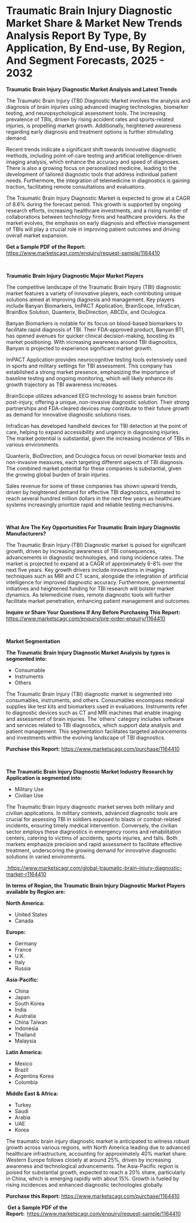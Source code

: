 <p><h1>Traumatic Brain Injury Diagnostic Market Share & Market New Trends Analysis Report By Type, By Application, By End-use, By Region, And Segment Forecasts, 2025 - 2032</h1></p><p><strong>Traumatic Brain Injury Diagnostic Market Analysis and Latest Trends</strong></p>
<p><p>The Traumatic Brain Injury (TBI) Diagnostic Market involves the analysis and diagnosis of brain injuries using advanced imaging technologies, biomarker testing, and neuropsychological assessment tools. The increasing prevalence of TBIs, driven by rising accident rates and sports-related injuries, is propelling market growth. Additionally, heightened awareness regarding early diagnosis and treatment options is further stimulating demand.</p><p>Recent trends indicate a significant shift towards innovative diagnostic methods, including point-of-care testing and artificial intelligence-driven imaging analysis, which enhance the accuracy and speed of diagnoses. There is also a growing focus on personalized medicine, leading to the development of tailored diagnostic tools that address individual patient needs. Furthermore, the integration of telemedicine in diagnostics is gaining traction, facilitating remote consultations and evaluations.</p><p>The Traumatic Brain Injury Diagnostic Market is expected to grow at a CAGR of 8.6% during the forecast period. This growth is supported by ongoing research efforts, increasing healthcare investments, and a rising number of collaborations between technology firms and healthcare providers. As the market evolves, the emphasis on early diagnosis and effective management of TBIs will play a crucial role in improving patient outcomes and driving overall market expansion.</p></p>
<p><strong>Get a Sample PDF of the Report:&nbsp;</strong> <a href="https://www.marketscagr.com/enquiry/request-sample/1164410?utm_campaign=2004&utm_medium=2&utm_source=Github&utm_content=ia&utm_term=14042025&utm_id=traumatic-brain-injury-diagnostic">https://www.marketscagr.com/enquiry/request-sample/1164410</a></p>
<p>&nbsp;</p>
<p><strong>Traumatic Brain Injury Diagnostic Major Market Players</strong></p>
<p><p>The competitive landscape of the Traumatic Brain Injury (TBI) diagnostic market features a variety of innovative players, each contributing unique solutions aimed at improving diagnosis and management. Key players include Banyan Biomarkers, ImPACT Application, BrainScope, InfraScan, BrainBox Solution, Quanterix, BioDirection, ABCDx, and Oculogica.</p><p>Banyan Biomarkers is notable for its focus on blood-based biomarkers to facilitate rapid diagnosis of TBI. Their FDA-approved product, Banyan BTI, has opened avenues for quicker clinical decision-making, boosting its market positioning. With increasing awareness around TBI diagnostics, Banyan is projected to experience significant market growth.</p><p>ImPACT Application provides neurocognitive testing tools extensively used in sports and military settings for TBI assessment. This company has established a strong market presence, emphasizing the importance of baseline testing and ongoing monitoring, which will likely enhance its growth trajectory as TBI awareness increases.</p><p>BrainScope utilizes advanced EEG technology to assess brain function post-injury, offering a unique, non-invasive diagnostic solution. Their strong partnerships and FDA-cleared devices may contribute to their future growth as demand for innovative diagnostic solutions rises.</p><p>InfraScan has developed handheld devices for TBI detection at the point of care, helping to expand accessibility and urgency in diagnosing injuries. The market potential is substantial, given the increasing incidence of TBIs in various environments.</p><p>Quanterix, BioDirection, and Oculogica focus on novel biomarker tests and non-invasive measures, each targeting different aspects of TBI diagnosis. The combined market potential for these companies is substantial, given the growing global burden of brain injuries.</p><p>Sales revenue for some of these companies has shown upward trends, driven by heightened demand for effective TBI diagnostics, estimated to reach several hundred million dollars in the next few years as healthcare systems increasingly prioritize rapid and reliable testing mechanisms.</p></p>
<p>&nbsp;</p>
<p><strong>What Are The Key Opportunities For Traumatic Brain Injury Diagnostic Manufacturers?</strong></p>
<p><p>The Traumatic Brain Injury (TBI) Diagnostic market is poised for significant growth, driven by increasing awareness of TBI consequences, advancements in diagnostic technologies, and rising incidence rates. The market is projected to expand at a CAGR of approximately 6-8% over the next five years. Key growth drivers include innovations in imaging techniques such as MRI and CT scans, alongside the integration of artificial intelligence for improved diagnostic accuracy. Furthermore, governmental initiatives and heightened funding for TBI research will bolster market dynamics. As telemedicine rises, remote diagnostic tools will further facilitate market penetration, enhancing patient management and outcomes.</p></p>
<p><strong>Inquire or Share Your Questions If Any Before Purchasing This Report:</strong> <a href="https://www.marketscagr.com/enquiry/pre-order-enquiry/1164410?utm_campaign=2004&utm_medium=2&utm_source=Github&utm_content=ia&utm_term=14042025&utm_id=traumatic-brain-injury-diagnostic">https://www.marketscagr.com/enquiry/pre-order-enquiry/1164410</a></p>
<p>&nbsp;</p>
<p><strong>Market Segmentation</strong></p>
<p><strong>The Traumatic Brain Injury Diagnostic Market Analysis by types is segmented into:</strong></p>
<p><ul><li>Consumable</li><li>Instruments</li><li>Others</li></ul></p>
<p><p>The Traumatic Brain Injury (TBI) diagnostic market is segmented into consumables, instruments, and others. Consumables encompass medical supplies like test kits and biomarkers used in evaluations. Instruments refer to diagnostic devices such as CT and MRI machines that enable imaging and assessment of brain injuries. The 'others' category includes software and services related to TBI diagnostics, which support data analysis and patient management. This segmentation facilitates targeted advancements and investments within the evolving landscape of TBI diagnostics.</p></p>
<p><strong>Purchase this Report:&nbsp;</strong><a href="https://www.marketscagr.com/purchase/1164410?utm_campaign=2004&utm_medium=2&utm_source=Github&utm_content=ia&utm_term=14042025&utm_id=traumatic-brain-injury-diagnostic">https://www.marketscagr.com/purchase/1164410</a></p>
<p>&nbsp;</p>
<p><strong>The Traumatic Brain Injury Diagnostic Market Industry Research by Application is segmented into:</strong></p>
<p><ul><li>Military Use</li><li>Civilian Use</li></ul></p>
<p><p>The Traumatic Brain Injury diagnostic market serves both military and civilian applications. In military contexts, advanced diagnostic tools are crucial for assessing TBI in soldiers exposed to blasts or combat-related incidents, ensuring timely medical intervention. Conversely, the civilian sector employs these diagnostics in emergency rooms and rehabilitation centers, catering to victims of accidents, sports injuries, and falls. Both markets emphasize precision and rapid assessment to facilitate effective treatment, underscoring the growing demand for innovative diagnostic solutions in varied environments.</p></p>
<p><a href="https://www.marketscagr.com/global-traumatic-brain-injury-diagnostic-market-r1164410?utm_campaign=2004&utm_medium=2&utm_source=Github&utm_content=ia&utm_term=14042025&utm_id=traumatic-brain-injury-diagnostic">&nbsp;https://www.marketscagr.com/global-traumatic-brain-injury-diagnostic-market-r1164410</a></p>
<p><strong>In terms of Region, the Traumatic Brain Injury Diagnostic Market Players available by Region are:</strong></p>
<p>
    <p> <strong> North America: </strong>
        <ul>
            <li>United States</li>
            <li>Canada</li>
        </ul>
        </p> 
    <p> <strong> Europe: </strong>
        <ul>
            <li>Germany</li>
            <li>France</li>
            <li>U.K.</li>
            <li>Italy</li>
            <li>Russia</li>
        </ul>
        </p> 
    <p> <strong> Asia-Pacific: </strong>
        <ul>
            <li>China</li>
            <li>Japan</li>
            <li>South Korea</li>
            <li>India</li>
            <li>Australia</li>
            <li>China Taiwan</li>
            <li>Indonesia</li>
            <li>Thailand</li>
            <li>Malaysia</li>
        </ul>
        </p> 
    <p> <strong> Latin America: </strong>
        <ul>
            <li>Mexico</li>
            <li>Brazil</li>
            <li>Argentina Korea</li>
            <li>Colombia</li>
        </ul>
        </p> 
    <p> <strong> Middle East & Africa: </strong>
        <ul>
            <li>Turkey</li>
            <li>Saudi</li>
            <li>Arabia</li>
            <li>UAE</li>
            <li>Korea</li>
        </ul>
    </p>
    </p>
<p><p>The traumatic brain injury diagnostic market is anticipated to witness robust growth across various regions, with North America leading due to advanced healthcare infrastructure, accounting for approximately 40% market share. Western Europe follows closely at around 25%, driven by increasing awareness and technological advancements. The Asia-Pacific region is poised for substantial growth, expected to reach a 20% share, particularly in China, which is emerging rapidly with about 15%. Growth is fueled by rising incidences and enhanced diagnostic technologies globally.</p></p>
<p><strong>Purchase this Report: </strong><a href="https://www.marketscagr.com/purchase/1164410?utm_campaign=2004&utm_medium=2&utm_source=Github&utm_content=ia&utm_term=14042025&utm_id=traumatic-brain-injury-diagnostic">https://www.marketscagr.com/purchase/1164410</a></p>
<p>&nbsp;<strong>Get a Sample PDF of the Report:&nbsp;&nbsp;</strong><a href="https://www.marketscagr.com/enquiry/request-sample/1164410?utm_campaign=2004&utm_medium=2&utm_source=Github&utm_content=ia&utm_term=14042025&utm_id=traumatic-brain-injury-diagnostic">https://www.marketscagr.com/enquiry/request-sample/1164410</a></p>
<p><strong></strong></p>
<p><p></p><p></p><p></p></p>